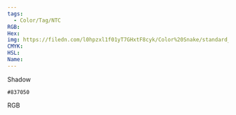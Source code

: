 ```yaml
---
tags:
  - Color/Tag/NTC
RGB:
Hex:
img: https://filedn.com/l0hpzxl1f01yT7GHxtF8cyk/Color%20Snake/standard_csv_to_svg/837050.svg
CMYK:
HSL:
Name:
---
```

Shadow
```palette
#837050
```
RGB
